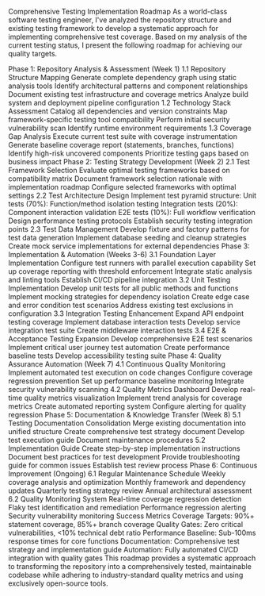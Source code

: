 Comprehensive Testing Implementation Roadmap
As a world-class software testing engineer, I've analyzed the repository structure and existing testing framework to develop a systematic approach for implementing comprehensive test coverage. Based on my analysis of the current testing status, I present the following roadmap for achieving our quality targets.

Phase 1: Repository Analysis & Assessment (Week 1)
1.1 Repository Structure Mapping
Generate complete dependency graph using static analysis tools
Identify architectural patterns and component relationships
Document existing test infrastructure and coverage metrics
Analyze build system and deployment pipeline configuration
1.2 Technology Stack Assessment
Catalog all dependencies and version constraints
Map framework-specific testing tool compatibility
Perform initial security vulnerability scan
Identify runtime environment requirements
1.3 Coverage Gap Analysis
Execute current test suite with coverage instrumentation
Generate baseline coverage report (statements, branches, functions)
Identify high-risk uncovered components
Prioritize testing gaps based on business impact
Phase 2: Testing Strategy Development (Week 2)
2.1 Test Framework Selection
Evaluate optimal testing frameworks based on compatibility matrix
Document framework selection rationale with implementation roadmap
Configure selected frameworks with optimal settings
2.2 Test Architecture Design
Implement test pyramid structure:
Unit tests (70%): Function/method isolation testing
Integration tests (20%): Component interaction validation
E2E tests (10%): Full workflow verification
Design performance testing protocols
Establish security testing integration points
2.3 Test Data Management
Develop fixture and factory patterns for test data generation
Implement database seeding and cleanup strategies
Create mock service implementations for external dependencies
Phase 3: Implementation & Automation (Weeks 3-6)
3.1 Foundation Layer Implementation
Configure test runners with parallel execution capability
Set up coverage reporting with threshold enforcement
Integrate static analysis and linting tools
Establish CI/CD pipeline integration
3.2 Unit Testing Implementation
Develop unit tests for all public methods and functions
Implement mocking strategies for dependency isolation
Create edge case and error condition test scenarios
Address existing test exclusions in configuration
3.3 Integration Testing Enhancement
Expand API endpoint testing coverage
Implement database interaction tests
Develop service integration test suite
Create middleware interaction tests
3.4 E2E & Acceptance Testing Expansion
Develop comprehensive E2E test scenarios
Implement critical user journey test automation
Create performance baseline tests
Develop accessibility testing suite
Phase 4: Quality Assurance Automation (Week 7)
4.1 Continuous Quality Monitoring
Implement automated test execution on code changes
Configure coverage regression prevention
Set up performance baseline monitoring
Integrate security vulnerability scanning
4.2 Quality Metrics Dashboard
Develop real-time quality metrics visualization
Implement trend analysis for coverage metrics
Create automated reporting system
Configure alerting for quality regression
Phase 5: Documentation & Knowledge Transfer (Week 8)
5.1 Testing Documentation Consolidation
Merge existing documentation into unified structure
Create comprehensive test strategy document
Develop test execution guide
Document maintenance procedures
5.2 Implementation Guide
Create step-by-step implementation instructions
Document best practices for test development
Provide troubleshooting guide for common issues
Establish test review process
Phase 6: Continuous Improvement (Ongoing)
6.1 Regular Maintenance Schedule
Weekly coverage analysis and optimization
Monthly framework and dependency updates
Quarterly testing strategy review
Annual architectural assessment
6.2 Quality Monitoring System
Real-time coverage regression detection
Flaky test identification and remediation
Performance regression alerting
Security vulnerability monitoring
Success Metrics
Coverage Targets: 90%+ statement coverage, 85%+ branch coverage
Quality Gates: Zero critical vulnerabilities, <10% technical debt ratio
Performance Baseline: Sub-100ms response times for core functions
Documentation: Comprehensive test strategy and implementation guide
Automation: Fully automated CI/CD integration with quality gates
This roadmap provides a systematic approach to transforming the repository into a comprehensively tested, maintainable codebase while adhering to industry-standard quality metrics and using exclusively open-source tools.